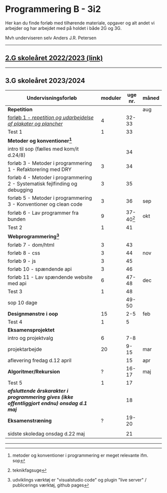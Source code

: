 # Programmering B - 3i2

Her kan du finde forløb med tilhørende materiale, opgaver og alt andet vi arbejder og har arbejdet med på holdet i både 2G og 3G.

Mvh underviseren selv Anders J.R. Petersen

---

## [2.G skoleåret 2022/2023 (link)](forlob_2i2/README_2i2.md)    

---

## 3.G skoleåret 2023/2024

| Undervisningsforløb                                                                                  | moduler | uge nr.         | måned |
| -----------------------------------------------------------------------------------------------------| ------- | --------------- | ----- |
| **Repetition**                                                                                       |         |                 | aug   |    
| [forløb 1 - *repetition og udarbejdelse af plakater og plancher*](forlob1_repetition/forlob1_rep.md) | 4       | 32-33           |       |
| Test 1                                                                                               | 1       | 33              |       |
| **Metoder og konventioner[^1]**                                                                      |         |                 |       |
| intro til sop (fælles med kom/it d.24/8)                                                             |         | 34              |       |
| forløb 3 - Metoder i programmering 1 - Refaktorering med DRY                                         | 3       | 34              |       |
| forløb 4 - Metoder i programmering 2 - Systematisk fejlfinding og debugging                          | 3       | 35              |       |
| forløb 5 - Metoder i programmering 3 - Konventioner og clean code                                    | 3       | 36              | sep   |
| forløb 6 - Lav programmer fra bunden                                                                 | 9       | 37-40[^2]       | okt   |
| Test 2                                                                                               | 1       | 41              |       |
| **Webprogrammering[^3]**                                                                             |         |                 |       |
| forløb 7 - dom/html                                                                                  | 3       | 43              |       |
| forløb 8 - css                                                                                       | 3       | 44              | nov   |
| forløb 9 - js                                                                                        | 3       | 45              |       |
| forløb 10 - spændende api                                                                            | 3       | 46              |       |
| forløb 11 - Lav spændende website med api                                                            | 6       | 47-48           | dec   |
| Test 3                                                                                               | 1       | 48              |       |
| sop 10 dage                                                                                          |         | 49-50           |       |
| **Designmønstre i oop**                                                                              | 15      | 2-5             | feb   |
| Test 4                                                                                               | 1       | 5               |       |
| **Eksamensprojektet**                                                                                |         |                 |       |
| intro og projektvalg                                                                                 | 6       | 7-8             |       |
| projektarbejde                                                                                       | 20      | 9-15            | mar   |
| aflevering fredag d.12 april                                                                         |         | 15              | apr   |
| **Algoritmer/Rekursion**                                                                             | ?       | 16-17           | maj   |
| Test 5                                                                                               | 1       | 17              |       |
| ***afsluttende årskarakter i programmering gives (ikke offentliggjort endnu) onsdag d.1 maj***       |         | 18              |       |
| **Eksamenstræning**                                                                                  | ?       | 19-20           |       |
|                                                                                                      |         |                 |       |
| sidste skoledag onsdag d.22 maj                                                                      |         | 21              |       |

[^1]: metoder og konventioner i programmering er meget relevante ifm. sop
[^2]: teknikfagsuge
[^3]: udviklings værktøj er "visualstudio code" og  plugin "live server" / publicerings værktøj, github pages

---




